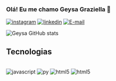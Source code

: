 
### Olá! Eu me chamo Geysa Graziella 🙋
[![instagram](https://img.shields.io/badge/Instagram-E4405F?style=for-the-badge&logo=instagram&logoColor=white
)](https://www.instagram.com/grazi__geysa/)
[![linkedin](https://img.shields.io/badge/LinkedIn-0077B5?style=for-the-badge&logo=linkedin&logoColor=white
)](www.linkedin.com/in/geysa-graziella-2574461a5)
[![E-mail](https://img.shields.io/badge/Gmail-D14836?style=for-the-badge&logo=gmail&logoColor=white
)](geysagraziella0@gmail.com)

![Geysa GitHub stats](https://github-readme-stats.vercel.app/api?username=GeysaGraziella&show_icons=true&theme=dark)

## Tecnologias 

<div style="display: inline_block"><br/>
    <img aling="center" alt="javascript" src="https://img.shields.io/badge/JavaScript-F7DF1E?style=for-the-badge&logo=javascript&logoColor=black" />
    <img aling="center" alt="py" src="https://img.shields.io/badge/Python-3776AB?style=for-the-badge&logo=python&logoColor=white" />
    <img aling="center" alt="html5" src="https://img.shields.io/badge/HTML5-E34F26?style=for-the-badge&logo=html5&logoColor=white" />
    <img aling="center" alt="html5" src="https://img.shields.io/badge/C%2B%2B-00599C?style=for-the-badge&logo=c%2B%2B&logoColor=white" />
</div>
